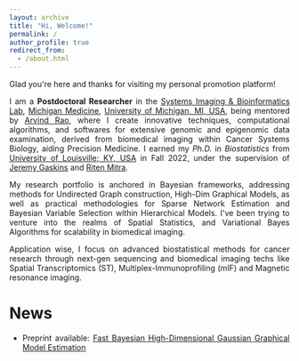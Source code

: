 ```yaml
---
layout: archive
title: "Hi, Welcome!"
permalink: /
author_profile: true
redirect_from: 
  - /about.html
---
```

 
<span style="text-align: justify"> 

Glad you're here and thanks for visiting my personal promotion platform! 

I am a **Postdoctoral Researcher**  in the <span style ="color:blue">[Systems Imaging & Bioinformatics Lab](https://sibl.lab.medicine.umich.edu/)</span>,  <span style = "color:blue">[Michigan Medicine](https://www.uofmhealth.org/)</span>, <span style = "color:blue">[University of Michigan, MI, USA](https://umich.edu/)</span>, being mentored by <span style ="color:blue">[Arvind Rao](https://sph.umich.edu/faculty-profiles/rao-arvind.html)</span>, where I create innovative techniques, computational algorithms, and softwares for extensive genomic and epigenomic data examination, derived from biomedical imaging within Cancer Systems Biology, aiding Precision Medicine. I earned my _Ph.D._ in _Biostatistics_ from <span style ="color:blue">[University of Louisville; KY, USA](https://louisville.edu/)</span> in Fall 2022, under the supervision of <span style ="color:blue">[Jeremy Gaskins](https://louisville.edu/sphis/directory/jeremy-gaskins-phd)</span> and <span style ="color:blue">[Riten Mitra](https://louisville.edu/sphis/directory/riten-mitra)</span>. 

My research portfolio is anchored in Bayesian frameworks, addressing methods for Undirected Graph construction, High-Dim Graphical Models, as well as practical methodologies for Sparse Network Estimation and Bayesian Variable Selection within Hierarchical Models. I've been trying to venture into the realms of Spatial Statistics, and Variational Bayes Algorithms for scalability in biomedical imaging. 
<!---This development signifies my commitment to incorporate innovative computational methods for complex data in a field that demands precision and efficiency.--->

Application wise, I focus on advanced biostatistical methods for cancer research through next-gen sequencing and biomedical imaging techs like Spatial Transcriptomics (ST), Multiplex-Immunoprofiling (mIF) and Magnetic resonance imaging. 

# News

* Preprint available: <span style ="color:blue"> [Fast Bayesian High-Dimensional Gaussian Graphical Model Estimation](https://arxiv.org/abs/2308.02713) </span>
